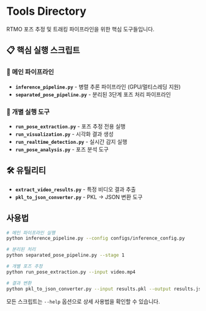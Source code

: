 # Tools Directory

RTMO 포즈 추정 및 트래킹 파이프라인을 위한 핵심 도구들입니다.

## 📋 핵심 실행 스크립트

### 🎯 메인 파이프라인
- **`inference_pipeline.py`** - 병렬 추론 파이프라인 (GPU/멀티스레딩 지원)
- **`separated_pose_pipeline.py`** - 분리된 3단계 포즈 처리 파이프라인

### 🔧 개별 실행 도구
- **`run_pose_extraction.py`** - 포즈 추정 전용 실행
- **`run_visualization.py`** - 시각화 결과 생성
- **`run_realtime_detection.py`** - 실시간 감지 실행
- **`run_pose_analysis.py`** - 포즈 분석 도구

## 🛠️ 유틸리티
- **`extract_video_results.py`** - 특정 비디오 결과 추출
- **`pkl_to_json_converter.py`** - PKL → JSON 변환 도구

## 사용법

```bash
# 메인 파이프라인 실행
python inference_pipeline.py --config configs/inference_config.py

# 분리된 처리
python separated_pose_pipeline.py --stage 1

# 개별 포즈 추정
python run_pose_extraction.py --input video.mp4

# 결과 변환
python pkl_to_json_converter.py --input results.pkl --output results.json
```

모든 스크립트는 `--help` 옵션으로 상세 사용법을 확인할 수 있습니다.